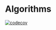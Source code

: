 # Algorithms
[![codecov](https://codecov.io/gh/claitonmarcilio/Algorithms/branch/main/graph/badge.svg?token=JMILBI3TW1)](https://codecov.io/gh/claitonmarcilio/Algorithms)
